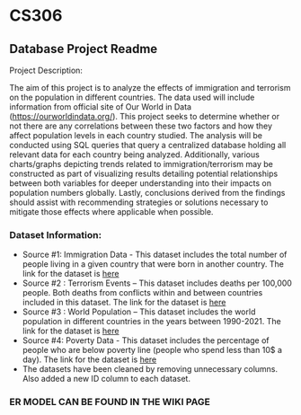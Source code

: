 # CS306


## Database Project Readme
Project Description: 

The aim of this project is to analyze the effects of immigration and terrorism on the population in different countries. The data used will include information from official site of Our World in Data (https://ourworldindata.org/). This project seeks to determine whether or not there are any correlations between these two factors and how they affect population levels in each country studied. The analysis will be conducted using SQL queries that query a centralized database holding all relevant data for each country being analyzed. Additionally, various charts/graphs depicting trends related to immigration/terrorism may be constructed as part of visualizing results detailing potential relationships between both variables for deeper understanding into their impacts on population numbers globally. Lastly, conclusions derived from the findings should assist with recommending strategies or solutions necessary to mitigate those effects where applicable when possible.

### Dataset Information: 
- Source #1: Immigration Data - This dataset includes the total number of people living in a given country that were born in another country. The link for the dataset is [here](https://ourworldindata.org/migration)
- Source #2 : Terrorism Events – This dataset includes deaths per 100,000 people. Both deaths from conflicts within and between countries included in this dataset. The link for the dataset is [here](https://ourworldindata.org/war-and-peace#war-and-peace-after-1945) 
- Source #3 : World Population – This dataset includes the world population in different countries in the years between 1990-2021. The link for the dataset is [here](https://ourworldindata.org/world-population-growth) 
- Source #4: Poverty Data - This dataset includes the percentage of people who are below poverty line (people who spend less than 10$ a day). The link for the dataset is [here](https://ourworldindata.org/poverty)
- The datasets have been cleaned by removing unnecessary columns. Also added a new ID column to each dataset.


### ER MODEL CAN BE FOUND IN THE WIKI PAGE
